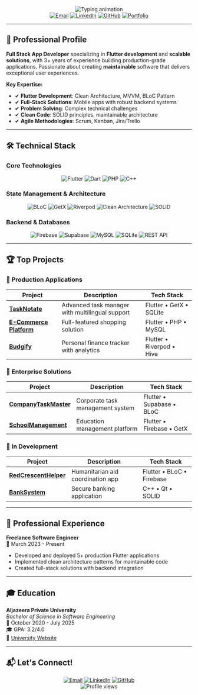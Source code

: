<div align="center">
  <img src="https://readme-typing-svg.demolab.com?font=Fira+Code&weight=600&size=35&duration=3000&pause=1000&color=3390FF&center=true&vCenter=true&width=600&lines=Mohammed+Ghassan+Abdullkareem;Full+Stack+App+Developer;Problem+Solver;Clean+Code+Advocate" alt="Typing animation" />
</div>

<div align="center">
  <a href="mailto:sonsabdulkareem@gmail.com" target="_blank"><img src="https://img.shields.io/badge/Email-D14836?style=for-the-badge&logo=gmail&logoColor=white" alt="Email"></a>
  <a href="https://www.linkedin.com/in/mohammed-abdullkareem-02a965330" target="_blank"><img src="https://img.shields.io/badge/LinkedIn-0077B5?style=for-the-badge&logo=linkedin&logoColor=white" alt="LinkedIn"></a>
  <a href="https://github.com/MegoABKM" target="_blank"><img src="https://img.shields.io/badge/GitHub-181717?style=for-the-badge&logo=github&logoColor=white" alt="GitHub"></a>
  <a href="https://yourportfolio.com" target="_blank"><img src="https://img.shields.io/badge/Portfolio-4285F4?style=for-the-badge&logo=google-chrome&logoColor=white" alt="Portfolio"></a>
</div>

---

## 🚀 Professional Profile

**Full Stack App Developer** specializing in **Flutter development** and **scalable solutions**, with 3+ years of experience building production-grade applications. Passionate about creating **maintainable** software that delivers exceptional user experiences.

**Key Expertise:**
- ✔ **Flutter Development**: Clean Architecture, MVVM, BLoC Pattern
- ✔ **Full-Stack Solutions**: Mobile apps with robust backend systems
- ✔ **Problem Solving**: Complex technical challenges
- ✔ **Clean Code**: SOLID principles, maintainable architecture
- ✔ **Agile Methodologies**: Scrum, Kanban, Jira/Trello

---

## 🛠️ Technical Stack

### Core Technologies
<p align="center">
  <img src="https://img.shields.io/badge/Flutter-02569B?style=for-the-badge&logo=flutter&logoColor=white" alt="Flutter">
  <img src="https://img.shields.io/badge/Dart-0175C2?style=for-the-badge&logo=dart&logoColor=white" alt="Dart">
  <img src="https://img.shields.io/badge/PHP-777BB4?style=for-the-badge&logo=php&logoColor=white" alt="PHP">
  <img src="https://img.shields.io/badge/C++-00599C?style=for-the-badge&logo=cplusplus&logoColor=white" alt="C++">
</p>

### State Management & Architecture
<p align="center">
  <img src="https://img.shields.io/badge/BLoC-02569B?style=for-the-badge&logo=flutter&logoColor=white" alt="BLoC">
  <img src="https://img.shields.io/badge/GetX-6DB33F?style=for-the-badge&logo=flutter&logoColor=white" alt="GetX">
  <img src="https://img.shields.io/badge/Riverpod-4A98E8?style=for-the-badge&logo=riverpod&logoColor=white" alt="Riverpod">
  <img src="https://img.shields.io/badge/Clean_Arch-6DB33F?style=for-the-badge" alt="Clean Architecture">
  <img src="https://img.shields.io/badge/SOLID-FF6D00?style=for-the-badge" alt="SOLID">
</p>

### Backend & Databases
<p align="center">
  <img src="https://img.shields.io/badge/Firebase-FFCA28?style=for-the-badge&logo=firebase&logoColor=black" alt="Firebase">
  <img src="https://img.shields.io/badge/Supabase-3FCF8E?style=for-the-badge&logo=supabase&logoColor=white" alt="Supabase">
  <img src="https://img.shields.io/badge/MySQL-4479A1?style=for-the-badge&logo=mysql&logoColor=white" alt="MySQL">
  <img src="https://img.shields.io/badge/SQLite-003B57?style=for-the-badge&logo=sqlite&logoColor=white" alt="SQLite">
  <img src="https://img.shields.io/badge/REST_API-FF6D00?style=for-the-badge" alt="REST API">
</p>

---

## 🏆 Top Projects

### 🚀 Production Applications

| Project | Description | Tech Stack |
|---------|-------------|------------|
| **[TaskNotate](https://github.com/MegoABKM/TaskNotate)** | Advanced task manager with multilingual support | Flutter • GetX • SQLite |
| **[E-Commerce Platform](https://github.com/MegoABKM/E-commerce)** | Full-featured shopping solution | Flutter • PHP • MySQL |
| **[Budgify](https://github.com/MegoABKM/Budgify)** | Personal finance tracker with analytics | Flutter • Riverpod • Hive |

### 🏢 Enterprise Solutions

| Project | Description | Tech Stack |
|---------|-------------|------------|
| **[CompanyTaskMaster](https://github.com/MegoABKM/CompanyTaskMaster)** | Corporate task management system | Flutter • Supabase • BLoC |
| **[SchoolManagement](https://github.com/MegoABKM/SchoolManagement)** | Education management platform | Flutter • Firebase • GetX |

### 🔧 In Development

| Project | Description | Tech Stack |
|---------|-------------|------------|
| **[RedCrescentHelper](https://github.com/MegoABKM/RedCrescentHelper)** | Humanitarian aid coordination app | Flutter • BLoC • Firebase |
| **[BankSystem](https://github.com/MegoABKM/BankSystem)** | Secure banking application | C++ • Qt • SOLID |

---

## 💼 Professional Experience

**Freelance Software Engineer**  
📅 March 2023 - Present  
- Developed and deployed 5+ production Flutter applications  
- Implemented clean architecture patterns for maintainable code  
- Created full-stack solutions with backend integration  

---

## 🎓 Education

**Aljazeera Private University**  
*Bachelor of Science in Software Engineering*  
📅 October 2020 - July 2025  
🎓 GPA: 3.2/4.0  
🔗 [University Website](https://jude.edu.sy/)

---

## 📬 Let's Connect!

<div align="center">
  <a href="mailto:sonsabdulkareem@gmail.com" target="_blank"><img src="https://img.shields.io/badge/📧_Email-D14836?style=for-the-badge&logo=gmail&logoColor=white" alt="Email"></a>
  <a href="https://www.linkedin.com/in/mohammed-abdullkareem-02a965330" target="_blank"><img src="https://img.shields.io/badge/🤝_LinkedIn-0077B5?style=for-the-badge&logo=linkedin&logoColor=white" alt="LinkedIn"></a>
  <a href="https://github.com/MegoABKM" target="_blank"><img src="https://img.shields.io/badge/💻_GitHub-181717?style=for-the-badge&logo=github&logoColor=white" alt="GitHub"></a>
</div>

<div align="center">
  <img src="https://komarev.com/ghpvc/?username=MegoABKM&label=Profile%20views&color=0e75b6&style=flat" alt="Profile views" />
</div>

